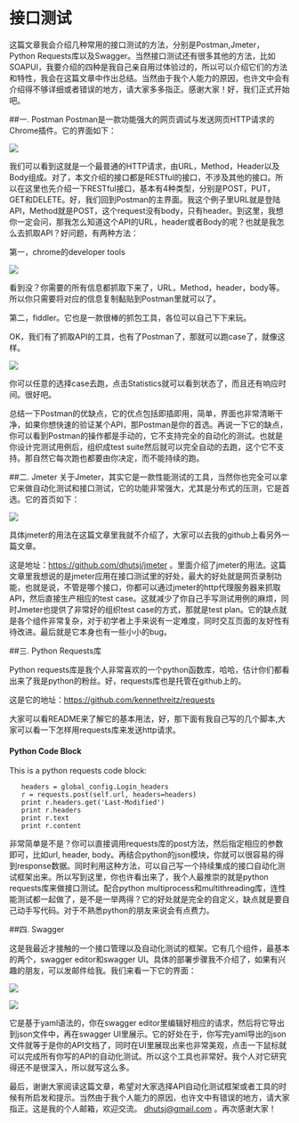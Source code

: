 # 接口测试

这篇文章我会介绍几种常用的接口测试的方法，分别是Postman,Jmeter，Python Requests库以及Swagger。当然接口测试还有很多其他的方法，比如SOAPUI，我要介绍的四种是我自己亲自用过体验过的，所以可以介绍它们的方法和特性，我会在这篇文章中作出总结。当然由于我个人能力的原因，也许文中会有介绍得不够详细或者错误的地方，请大家多多指正。感谢大家！好，我们正式开始吧。

##一. Postman
Postman是一款功能强大的网页调试与发送网页HTTP请求的Chrome插件。它的界面如下：

![](1.png)

我们可以看到这就是一个最普通的HTTP请求，由URL，Method，Header以及Body组成。对了，本文介绍的接口都是RESTful的接口，不涉及其他的接口。所以在这里也先介绍一下RESTful接口，基本有4种类型，分别是POST，PUT，GET和DELETE。好，我们回到Postman的主界面。我这个例子里URL就是登陆API，Method就是POST，这个request没有body，只有header。到这里，我想你一定会问，那我怎么知道这个API的URL，header或者Body的呢？也就是我怎么去抓取API？好问题，有两种方法：

第一，chrome的developer tools

![](2.png)

看到没？你需要的所有信息都抓取下来了，URL，Method，header，body等。所以你只需要将对应的信息复制黏贴到Postman里就可以了。

第二，fiddler。它也是一款很棒的抓包工具，各位可以自己下下来玩。

OK，我们有了抓取API的工具，也有了Postman了，那就可以跑case了，就像这样。

![](3.png)

你可以任意的选择case去跑，点击Statistics就可以看到状态了，而且还有响应时间。很好吧。

总结一下Postman的优缺点，它的优点包括即插即用，简单，界面也非常清晰干净，如果你想快速的验证某个API，那Postman是你的首选。再说一下它的缺点，你可以看到Postman的操作都是手动的，它不支持完全的自动化的测试。也就是你设计完测试用例后，组织成test suite然后就可以完全自动的去跑，这个它不支持。那自然它每次跑也都要由你决定，而不能持续的跑。

##二. Jmeter
关于Jmeter，其实它是一款性能测试的工具，当然你也完全可以拿它来做自动化测试和接口测试，它的功能非常强大，尤其是分布式的压测，它是首选。它的首页如下：

![](4.png)

具体jmeter的用法在这篇文章里我就不介绍了，大家可以去我的github上看另外一篇文章。

这是地址：<https://github.com/dhutsj/jmeter>  。里面介绍了jmeter的用法。这篇文章里我想说的是jmeter应用在接口测试里的好处，最大的好处就是网页录制功能，也就是说，不管是哪个接口，你都可以通过jmeter的http代理服务器来抓取API，然后直接生产相应的test case。这就减少了你自己手写测试用例的麻烦，同时Jmeter也提供了非常好的组织test case的方式，那就是test plan。它的缺点就是各个组件非常复杂，对于初学者上手来说有一定难度，同时交互页面的友好性有待改进。最后就是它本身也有一些小小的bug。

##三. Python Requests库

Python requests库是我个人非常喜欢的一个python函数库，哈哈，估计你们都看出来了我是python的粉丝。好，requests库也是托管在github上的。

这是它的地址：<https://github.com/kennethreitz/requests>

大家可以看README来了解它的基本用法，好，那下面有我自己写的几个脚本,大家可以看一下怎样用requests库来发送http请求。

#### <a name="python-code-block">Python Code Block</a>

This is a python requests code block:

```
   headers = global_config.Login_headers
   r = requests.post(self.url, headers=headers)
   print r.headers.get('Last-Modified')
   print r.headers
   print r.text
   print r.content
```
非常简单是不是？你可以直接调用requests库的post方法，然后指定相应的参数即可，比如url, header, body。再结合python的json模块，你就可以很容易的得到response数据。同时利用这种方法，可以自己写一个持续集成的接口自动化测试框架出来。所以写到这里，你也许看出来了，我个人最推崇的就是python requests库来做接口测试。配合python multiprocess和multithreading库，连性能测试都一起做了，是不是一举两得？它的好处就是完全的自定义，缺点就是要自己动手写代码。对于不熟悉python的朋友来说会有点费力。

##四. Swagger

这是我最近才接触的一个接口管理以及自动化测试的框架。它有几个组件，最基本的两个，swagger editor和swagger UI。具体的部署步骤我不介绍了，如果有兴趣的朋友，可以发邮件给我。我们来看一下它的界面：

![](5.png)

![](6.png)

它是基于yaml语法的，你在swagger editor里编辑好相应的请求，然后将它导出到json文件中，再在swagger UI里展示。它的好处在于，你写完yaml导出的json文件就等于是你的API文档了，同时在UI里展现出来也非常美观，点击一下鼠标就可以完成所有你写的API的自动化测试。所以这个工具也非常好。我个人对它研究得还不是很深入，所以就写这么多。

最后，谢谢大家阅读这篇文章，希望对大家选择API自动化测试框架或者工具的时候有所启发和提示。当然由于我个人能力的原因，也许文中有错误的地方，请大家指正。这是我的个人邮箱，欢迎交流。
<dhutsj@gmail.com> 。再次感谢大家！



